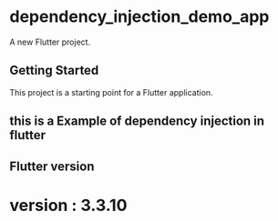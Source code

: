 # dependency_injection_demo_app

A new Flutter project.

## Getting Started

This project is a starting point for a Flutter application.

## this is a Example of dependency injection in flutter

## Flutter version
# version : 3.3.10
